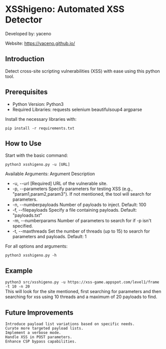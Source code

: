 # XSShigeno: Automated XSS Detector

Developed by: yaceno  

Website: https://yaceno.github.io/

## Introduction

Detect cross-site scripting vulnerabilities (XSS) with ease using this python tool.

## Prerequisites
- Python Version: Python3
- Required Libraries:
        requests
        selenium
        beautifulsoup4
        argparse

Install the necessary libraries with:

`pip install -r requirements.txt`

## How to Use

Start with the basic command:

`python3 xsshigeno.py -u [URL]`

Available Arguments:
Argument	Description
- -u, --url	[Required] URL of the vulnerable site.
- -p, --parameters	Specify parameters for testing XSS (e.g., "param1,param2,param3"). If not mentioned, the tool will search for parameters.
- -n, --numberpayloads	Number of payloads to inject. Default: 100
- -f, --filepayloads	Specify a file containing payloads. Default: "payloads.txt"
- -m, --numberparams	Number of parameters to search for if -p isn't specified.
- -t, --maxthreads	Set the number of threads (up to 15) to search for parameters and payloads. Default: 1

For all options and arguments:

`python3 xsshigeno.py -h`

## Example 
`python3 src/xsshigeno.py -u https://xss-game.appspot.com/level1/frame -t 10 -n 20`  
This will look for the site mentioned, first searching for parameters and then searching for xss using 10 threads and a maximum of 20 payloads to find.

## Future Improvements

    Introduce payload list variations based on specific needs.
    Curate more targeted payload lists.
    Implement a verbose mode.
    Handle XSS in POST parameters.
    Enhance CSP bypass capabilities.
